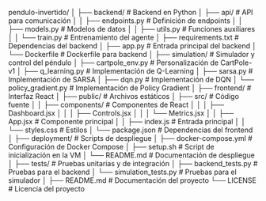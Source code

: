 pendulo-invertido/
│
├── backend/                # Backend en Python
│   ├── api/                # API para comunicación
│   │   ├── endpoints.py    # Definición de endpoints
│   │   ├── models.py       # Modelos de datos
│   │   ├── utils.py        # Funciones auxiliares
│   │   └── train.py        # Entrenamiento del agente
│   ├── requirements.txt    # Dependencias del backend
│   ├── app.py              # Entrada principal del backend
│   └── Dockerfile          # Dockerfile para backend
│
├── simulation/             # Simulador y control del péndulo
│   ├── cartpole_env.py     # Personalización de CartPole-v1
│   ├── q_learning.py       # Implementación de Q-Learning
│   ├── sarsa.py            # Implementación de SARSA
│   ├── dqn.py              # Implementación de DQN
│   └── policy_gradient.py  # Implementación de Policy Gradient
│
├── frontend/               # Interfaz React
│   ├── public/             # Archivos estáticos
│   ├── src/                # Código fuente
│   │   ├── components/     # Componentes de React
│   │   │   ├── Dashboard.jsx
│   │   │   ├── Controls.jsx
│   │   │   └── Metrics.jsx
│   │   ├── App.jsx         # Componente principal
│   │   ├── index.js        # Entrada principal
│   │   └── styles.css      # Estilos
│   └── package.json        # Dependencias del frontend
│
├── deployment/             # Scripts de despliegue
│   ├── docker-compose.yml  # Configuración de Docker Compose
│   ├── setup.sh            # Script de inicialización en la VM
│   └── README.md           # Documentación de despliegue
│
├── tests/                  # Pruebas unitarias y de integración
│   ├── backend_tests.py    # Pruebas para el backend
│   └── simulation_tests.py # Pruebas para el simulador
│
├── README.md               # Documentación del proyecto
└── LICENSE                 # Licencia del proyecto
